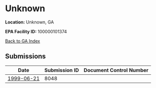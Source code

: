 # Unknown

**Location:** Unknown, GA

**EPA Facility ID:** 100000101374

[Back to GA Index](../../index.md)

## Submissions

| Date | Submission ID | Document Control Number |
|------|--------------|-------------------------|
| [1999-06-21](submissions/8048.md) | 8048 |  |
